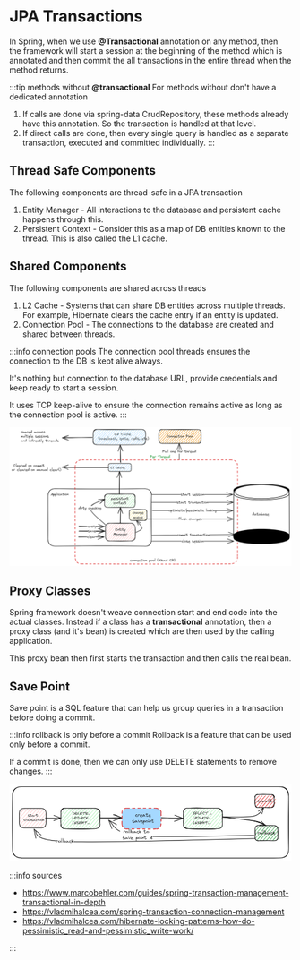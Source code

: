 # JPA Transactions

In Spring, when we use **@Transactional** annotation on any method,
then the framework will start a session at the beginning of the method which is annotated
and then commit the all transactions in the entire thread when the method returns.

:::tip methods without **@transactional**
For methods without don't have a dedicated annotation

1. If calls are done via spring-data CrudRepository,
   these methods already have this annotation.
   So the transaction is handled at that level.
2. If direct calls are done, then every single query is handled
   as a separate transaction, executed and committed individually.
   :::

## Thread Safe Components

The following components are thread-safe in a JPA transaction

1. Entity Manager - All interactions to the database and persistent cache happens through this.
2. Persistent Context - Consider this as a map of DB entities known to the thread.
   This is also called the L1 cache.

## Shared Components

The following components are shared across threads

1. L2 Cache - Systems that can share DB entities across multiple threads.
   For example, Hibernate clears the cache entry if an entity is updated.
2. Connection Pool - The connections to the database are created and
   shared between threads.

:::info connection pools
The connection pool threads ensures the connection to the DB is kept alive always.

It's nothing but connection to the database URL, provide credentials
and keep ready to start a session.

It uses TCP keep-alive to ensure the connection remains active
as long as the connection pool is active.
:::

![jpa-transaction-mgmt](../../static/img/jpa-database-transactions.excalidraw.png)

## Proxy Classes

Spring framework doesn't weave connection start and end code into the actual classes.
Instead if a class has a **transactional** annotation,
then a proxy class (and it's bean) is created which are then used by the calling application.

This proxy bean then first starts the transaction and then calls the real bean.

## Save Point

Save point is a SQL feature that can help us group queries in a transaction before doing a commit.

:::info rollback is only before a commit
Rollback is a feature that can be used only before a commit.

If a commit is done, then we can only use DELETE statements to remove changes.
:::

![database-savepoints](../../static/img/database-savepoints.excalidraw.png)

:::info sources

-   https://www.marcobehler.com/guides/spring-transaction-management-transactional-in-depth
-   https://vladmihalcea.com/spring-transaction-connection-management
-   https://vladmihalcea.com/hibernate-locking-patterns-how-do-pessimistic_read-and-pessimistic_write-work/

:::

